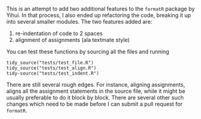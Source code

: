 This is an attempt to add two additional features to the `formatR` package by Yihui. In that process, I also ended up refactoring the code, breaking it up
into several smaller modules. The two features added are:

1. re-indentation of code to 2 spaces
2. alignment of assignments (ala textmate style)

You can test these functions by sourcing all the files and running



```
tidy_source("tests/test_file.R")
tidy_source("tests/test_align.R")
tidy-source("tests/test_indent.R")
```

There are still several rough edges. For instance, aligning assignments, aligns all the assignment statements in the source file, while it might be usually preferable to do it block by block. There are several other such changes which need to be made before I can submit a pull request for `formatR`.

